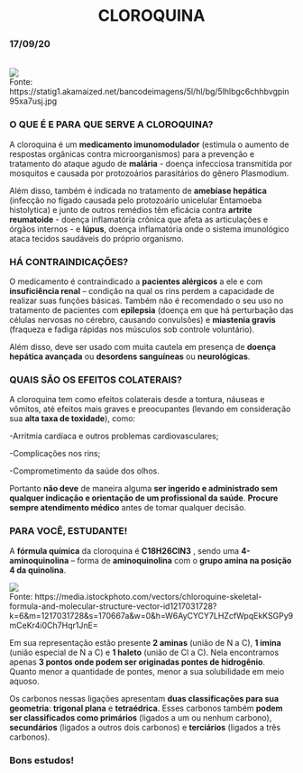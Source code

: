 <center><h1>CLOROQUINA</h1></center>
<h3>17/09/20</h3>
<br>
<div class="img-config">
  <img class="img-config" src=https://statig1.akamaized.net/bancodeimagens/5l/hl/bg/5lhlbgc6chhbvgpin95xa7usj.jpg>
</div>
Fonte: https://statig1.akamaized.net/bancodeimagens/5l/hl/bg/5lhlbgc6chhbvgpin95xa7usj.jpg

### **O QUE É E PARA QUE SERVE A CLOROQUINA?** 

A cloroquina é um **medicamento imunomodulador** (estimula o aumento de respostas orgânicas contra microorganismos) para a prevenção e tratamento do ataque agudo de **malária** - 
doença infecciosa transmitida por mosquitos e causada por protozoários parasitários do gênero Plasmodium. 

Além disso, também é indicada no tratamento de **amebíase hepática** (infecção no fígado causada pelo protozoário unicelular Entamoeba histolytica) e junto de outros remédios 
têm eficácia contra **artrite reumatoide** - doença inflamatória crônica que afeta as articulações e órgãos internos - e **lúpus**, doença inflamatória onde o sistema imunológico
ataca tecidos saudáveis  do próprio organismo.

### **HÁ CONTRAINDICAÇÕES?**

O medicamento é contraindicado a **pacientes alérgicos** a ele e com **insuficiência renal** – condição na qual os rins perdem a capacidade de realizar suas funções básicas. 
Também não é recomendado o seu uso no tratamento de pacientes com **epilepsia** (doença em que há perturbação das células nervosas no cérebro, causando convulsões) e **miastenia gravis** 
(fraqueza e fadiga rápidas nos músculos sob controle voluntário).

Além disso, deve ser usado com muita cautela em presença de **doença hepática avançada** ou **desordens sanguíneas** ou **neurológicas**. 

### **QUAIS SÃO OS EFEITOS COLATERAIS?**

A cloroquina tem como efeitos colaterais desde a tontura, náuseas e vômitos, até efeitos mais graves e preocupantes (levando em consideração sua **alta taxa de toxidade**), como:


-Arritmia cardíaca e outros problemas cardiovasculares;

-Complicações nos rins;

-Comprometimento da saúde dos olhos.

Portanto **não deve** de maneira alguma **ser ingerido e administrado sem qualquer indicação e orientação de um profissional da saúde**. **Procure sempre atendimento médico**
antes de tomar qualquer decisão.

### **PARA VOCÊ, ESTUDANTE!**

A **fórmula química** da cloroquina é **C18H26ClN3** , sendo uma **4-aminoquinolina** – forma de **aminoquinolina** com o **grupo amina na posição 4 da quinolina**. 
<br>
<div class="img-config">
  <img class="img-config" src=https://media.istockphoto.com/vectors/chloroquine-skeletal-formula-and-molecular-structure-vector-id1217031728?k=6&m=1217031728&s=170667a&w=0&h=W6AyCYCY7LHZcfWpqEkKSGPy9mCeKr4i0Ch7Hqr1JnE=>
</div>
Fonte: https://media.istockphoto.com/vectors/chloroquine-skeletal-formula-and-molecular-structure-vector-id1217031728?k=6&m=1217031728&s=170667a&w=0&h=W6AyCYCY7LHZcfWpqEkKSGPy9mCeKr4i0Ch7Hqr1JnE=

  Em sua representação estão presente **2 aminas** (união de N a C), **1 imina** (união especial de N a C)  e **1 haleto** (união de Cl a C). Nela encontramos apenas **3 pontos 
  onde podem ser originadas pontes de hidrogênio**. Quanto menor a quantidade de pontes, menor a sua solubilidade em meio aquoso.
  
  Os carbonos nessas ligações apresentam **duas classificações para sua geometria**: **trigonal plana** e **tetraédrica**. Esses carbonos também **podem ser classificados
  como primários** (ligados a um ou nenhum carbono), **secundários** (ligados a outros dois carbonos) e **terciários** (ligados a três carbonos).
  
  ### **Bons estudos!**
